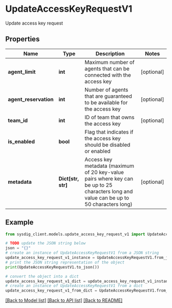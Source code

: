 # UpdateAccessKeyRequestV1

Update access key request

## Properties

Name | Type | Description | Notes
------------ | ------------- | ------------- | -------------
**agent_limit** | **int** | Maximum number of agents that can be connected with the access key | [optional] 
**agent_reservation** | **int** | Number of agents that are guaranteed to be available for the access key | [optional] 
**team_id** | **int** | ID of team that owns the access key | [optional] 
**is_enabled** | **bool** | Flag that indicates if the access key should be disabled or enabled | 
**metadata** | **Dict[str, str]** | Access key metadata (maximum of 20 key-value pairs where key can be up to 25 characters long and value can be up to 50 characters long) | [optional] 

## Example

```python
from sysdig_client.models.update_access_key_request_v1 import UpdateAccessKeyRequestV1

# TODO update the JSON string below
json = "{}"
# create an instance of UpdateAccessKeyRequestV1 from a JSON string
update_access_key_request_v1_instance = UpdateAccessKeyRequestV1.from_json(json)
# print the JSON string representation of the object
print(UpdateAccessKeyRequestV1.to_json())

# convert the object into a dict
update_access_key_request_v1_dict = update_access_key_request_v1_instance.to_dict()
# create an instance of UpdateAccessKeyRequestV1 from a dict
update_access_key_request_v1_from_dict = UpdateAccessKeyRequestV1.from_dict(update_access_key_request_v1_dict)
```
[[Back to Model list]](../README.md#documentation-for-models) [[Back to API list]](../README.md#documentation-for-api-endpoints) [[Back to README]](../README.md)


